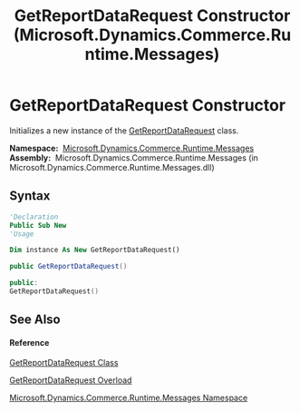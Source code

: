 ﻿---
title: GetReportDataRequest Constructor  (Microsoft.Dynamics.Commerce.Runtime.Messages)
TOCTitle: GetReportDataRequest Constructor
ms:assetid: M:Microsoft.Dynamics.Commerce.Runtime.Messages.GetReportDataRequest.#ctor
ms:mtpsurl: https://technet.microsoft.com/en-us/library/microsoft.dynamics.commerce.runtime.messages.getreportdatarequest.getreportdatarequest(v=AX.60)
ms:contentKeyID: 62209601
ms.date: 05/18/2015
mtps_version: v=AX.60
dev_langs:
- vb
- csharp
- c++
---

# GetReportDataRequest Constructor

Initializes a new instance of the [GetReportDataRequest](getreportdatarequest-class-microsoft-dynamics-commerce-runtime-messages.md) class.

**Namespace:**  [Microsoft.Dynamics.Commerce.Runtime.Messages](microsoft-dynamics-commerce-runtime-messages-namespace.md)  
**Assembly:**  Microsoft.Dynamics.Commerce.Runtime.Messages (in Microsoft.Dynamics.Commerce.Runtime.Messages.dll)

## Syntax

``` vb
'Declaration
Public Sub New
'Usage

Dim instance As New GetReportDataRequest()
```

``` csharp
public GetReportDataRequest()
```

``` c++
public:
GetReportDataRequest()
```

## See Also

#### Reference

[GetReportDataRequest Class](getreportdatarequest-class-microsoft-dynamics-commerce-runtime-messages.md)

[GetReportDataRequest Overload](getreportdatarequest-constructor-microsoft-dynamics-commerce-runtime-messages.md)

[Microsoft.Dynamics.Commerce.Runtime.Messages Namespace](microsoft-dynamics-commerce-runtime-messages-namespace.md)

